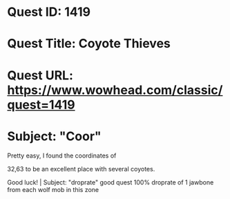 # Quest ID: 1419
# Quest Title: Coyote Thieves
# Quest URL: https://www.wowhead.com/classic/quest=1419
# Subject: "Coor"
Pretty easy, I found the coordinates of

32,63 to be an excellent place with several coyotes.

Good luck! | Subject: "droprate"
good quest
100% droprate of 1 jawbone from each wolf mob in this zone